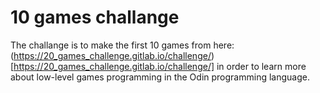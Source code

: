 # 10 games challange

The challange is to make the first 10 games from here: (https://20_games_challenge.gitlab.io/challenge/)[https://20_games_challenge.gitlab.io/challenge/] in order to learn more about low-level games programming in the Odin programming language.
